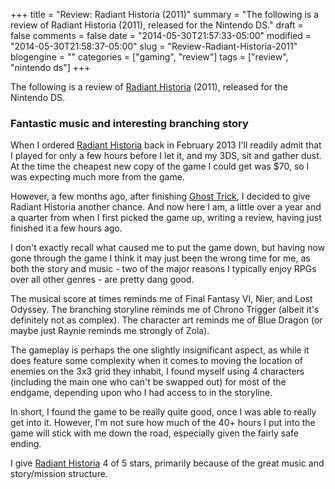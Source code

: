 +++
title = "Review: Radiant Historia (2011)"
summary = "The following is a review of Radiant Historia (2011), released for the Nintendo DS."
draft = false
comments = false
date = "2014-05-30T21:57:33-05:00"
modified = "2014-05-30T21:58:37-05:00"
slug = "Review-Radiant-Historia-2011"
blogengine = ""
categories = ["gaming", "review"]
tags = ["review", "nintendo ds"]
+++

<div class="note"><p>The following is a review of <a href="http://www.amazon.com/dp/B004CVWETI?tag=strivinglifen-20" rel="external">Radiant Historia</a> (2011), released for the Nintendo DS.</p></div>

<h3>Fantastic music and interesting branching story</h3>

<p>When I ordered <a href="http://www.amazon.com/dp/B004CVWETI?tag=strivinglifen-20" rel="external">Radiant Historia</a> back in February 2013 I'll readily admit that I played for only a few hours before I let it, and my 3DS, sit and gather dust. At the time the cheapest new copy of the game I could get was $70, so I was expecting much more from the game.</p>

<p>However, a few months ago, after finishing <a href="/words/Post/Review-Ghost-Trick-(2011)">Ghost Trick</a>, I decided to give Radiant Historia another chance. And now here I am, a little over a year and a quarter from when I first picked the game up, writing a review, having just finished it a few hours ago.</p>

<p>I don't exactly recall what caused me to put the game down, but having now gone through the game I think it may just been the wrong time for me, as both the story and music - two of the major reasons I typically enjoy RPGs over all other genres - are pretty dang good.</p>

<p>The musical score at times reminds me of Final Fantasy VI, Nier, and Lost Odyssey. The branching storyline reminds me of Chrono Trigger (albeit it's definitely not as complex). The character art reminds me of Blue Dragon (or maybe just Raynie reminds me strongly of Zola).</p>

<p>The gameplay is perhaps the one slightly insignificant aspect, as while it does feature some complexity when it comes to moving the location of enemies on the 3x3 grid they inhabit, I found myself using 4 characters (including the main one who can't be swapped out) for most of the endgame, depending upon who I had access to in the storyline.</p>

<p>In short, I found the game to be really quite good, once I was able to really get into it. However, I'm not sure how much of the 40+ hours I put into the game will stick with me down the road, especially given the fairly safe ending.</p>

<p>I give <a href="http://www.amazon.com/dp/B004CVWETI?tag=strivinglifen-20" rel="external">Radiant Historia</a> 4 of 5 stars, primarily because of the great music and story/mission structure.</p>
